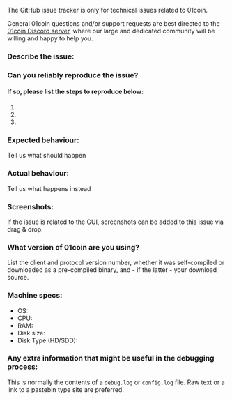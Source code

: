 <!--- Remove sections that do not apply -->

The GitHub issue tracker is only for technical issues related to 01coin.

General 01coin questions and/or support requests are best directed to the [01coin Discord server](https://discord.gg/wq5xD6M), where our large and dedicated community will be willing and happy to help you.

### Describe the issue:

### Can you reliably reproduce the issue?
#### If so, please list the steps to reproduce below:
1.
2.
3.

### Expected behaviour:
Tell us what should happen

### Actual behaviour:
Tell us what happens instead

### Screenshots:
If the issue is related to the GUI, screenshots can be added to this issue via drag & drop.

### What version of 01coin are you using?
List the client and protocol version number, whether it was self-compiled or downloaded as a pre-compiled binary, and - if the latter - your download source.

### Machine specs:
- OS:
- CPU:
- RAM:
- Disk size:
- Disk Type (HD/SDD):

### Any extra information that might be useful in the debugging process:
This is normally the contents of a `debug.log` or `config.log` file. Raw text or a link to a pastebin type site are preferred.
